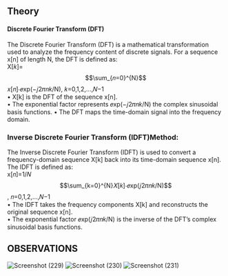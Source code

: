 ## Theory 
#### Discrete Fourier Transform (DFT) 
The Discrete Fourier Transform (DFT) is a mathematical transformation used to analyze the    frequency 
content of discrete signals. For a sequence x[n] of length N, the DFT is defined as: <br>
X[𝑘]=
$$\sum_{𝑛=0}^{N}$$ 𝑥[𝑛]⋅𝑒xp(−𝑗2𝜋𝑛𝑘/N), 𝑘=0,1,2,...,𝑁−1<br>
• X[k] is the DFT of the sequence x[n]. <br>
• The exponential factor represents 𝑒xp(−𝑗2𝜋𝑛𝑘/N) the complex sinusoidal basis functions. 
• The DFT maps the time-domain signal into the frequency domain. 
 
### Inverse Discrete Fourier Transform (IDFT)Method: 
The Inverse Discrete Fourier Transform (IDFT) is used to convert a frequency-domain sequence X[k] 
back into its time-domain sequence x[n]. The IDFT is defined as: <br>
x[𝑛]=1/𝑁
$$\sum_{k=0}^{N}𝑋[𝑘]⋅𝑒xp(𝑗2𝜋𝑛𝑘/N)$$, 𝑛=0,1,2,...,𝑁−1 <br>
• The IDFT takes the frequency components X[k] and reconstructs the original sequence x[n]. <br>
• The exponential factor 𝑒xp(𝑗2𝜋𝑛𝑘/N) is the inverse of the DFT’s complex sinusoidal basis functions. 
## OBSERVATIONS
![Screenshot (229)](https://github.com/user-attachments/assets/0559f66a-c667-40c3-bd76-f3bb17b8317b)
![Screenshot (230)](https://github.com/user-attachments/assets/5e4f3b9c-0a90-4622-ab7c-2afeb19d0dc1)
![Screenshot (231)](https://github.com/user-attachments/assets/003cc5c3-ed07-4e34-a96e-cd00a3dfc76c)
